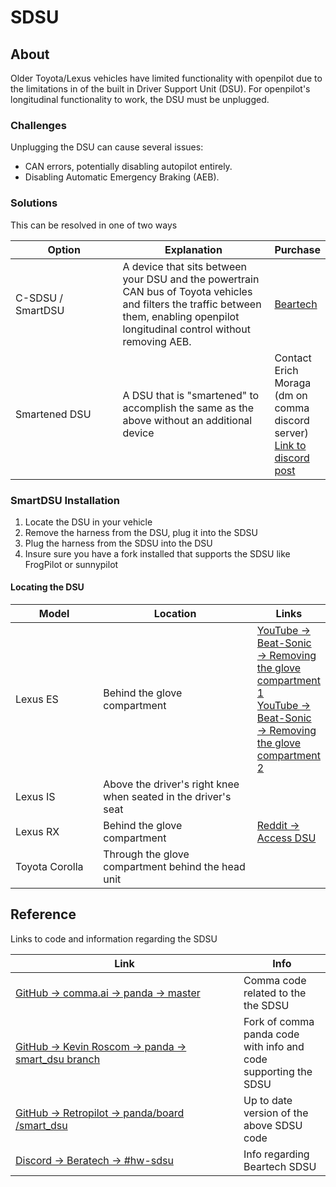 # SDSU

## About

Older Toyota/Lexus vehicles have limited functionality with openpilot due to the limitations in of the built in Driver Support Unit (DSU). For openpilot's longitudinal functionality to work, the DSU must be unplugged.

### Challenges

Unplugging the DSU can cause several issues:

* CAN errors, potentially disabling autopilot entirely.
* Disabling Automatic Emergency Braking (AEB).

### Solutions

This can be resolved in one of two ways

<table><thead><tr><th width="202">Option</th><th width="311">Explanation</th><th>Purchase</th></tr></thead><tbody><tr><td>C-SDSU / SmartDSU</td><td>A device that sits between your DSU and the powertrain CAN bus of Toyota vehicles and filters the traffic between them, enabling openpilot longitudinal control without removing AEB.</td><td><a href="https://shop.tlbb.ca/products/copy-of-c-sdsu-smartdsu-for-toyota-openpilot-2-day-rush">Beartech</a></td></tr><tr><td>Smartened DSU</td><td>A DSU that is "smartened" to accomplish the same as the above without an additional device</td><td>Contact Erich Moraga (dm on comma discord server)<br><a href="https://discord.com/channels/469524606043160576/532179801474203649/687669433145229385">Link to discord post</a></td></tr></tbody></table>

### SmartDSU Installation&#x20;

1. Locate the DSU in your vehicle
2. Remove the harness from the DSU, plug it into the SDSU
3. Plug the harness from the SDSU into the DSU
4. Insure sure you have a fork installed that supports the SDSU like FrogPilot or sunnypilot

#### Locating the DSU

<table><thead><tr><th width="153">Model</th><th width="283">Location</th><th>Links</th></tr></thead><tbody><tr><td>Lexus ES</td><td>Behind the glove compartment</td><td><a href="https://youtu.be/njlkA-RWzjg?si=wiAEws1p0ojcF1p1&#x26;t=370">YouTube → Beat-Sonic → Removing the glove compartment 1</a><br><a href="https://youtu.be/P01pwrMV5EY?si=8Xev3G6XFegFNKKq&#x26;t=292">YouTube → Beat-Sonic → Removing the glove compartment 2</a></td></tr><tr><td>Lexus IS</td><td>Above the driver's right knee when seated in the driver's seat</td><td></td></tr><tr><td>Lexus RX</td><td>Behind the glove compartment</td><td><a href="https://www.reddit.com/r/Comma_ai/comments/12y0n7k/please_help_lexus_rx350_2019_dsu/">Reddit → Access DSU</a></td></tr><tr><td>Toyota Corolla</td><td>Through the glove compartment behind the head unit</td><td></td></tr></tbody></table>

## Reference

Links to code and information regarding the SDSU

<table><thead><tr><th width="349">Link</th><th>Info</th></tr></thead><tbody><tr><td><a href="https://github.com/commaai/panda">GitHub → comma.ai → panda → master</a></td><td>Comma code related to the the SDSU</td></tr><tr><td><a href="https://github.com/wocsor/panda/tree/smart_dsu?tab=readme-ov-file">GitHub → Kevin Roscom → panda → smart_dsu branch</a></td><td>Fork of comma panda code with info and code supporting the SDSU</td></tr><tr><td><a href="https://github.com/RetroPilot/panda/tree/master/board/smart_dsu">GitHub → Retropilot → panda/board /smart_dsu</a></td><td>Up to date version of the above SDSU code</td></tr><tr><td><a href="https://discord.com/channels/1193296115701923900/1193296608390021150">Discord → Beratech → #hw-sdsu</a></td><td>Info regarding Beartech SDSU</td></tr></tbody></table>
